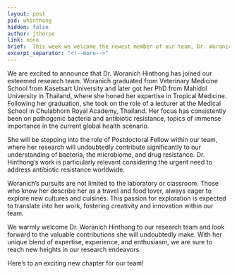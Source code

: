 ```yaml
---
layout: post
pid: whinthong
hidden: false
author: jthorpe
link: none
brief:  This week we welcome the newest member of our team, Dr. Woranich Hinthong. Woranich is joining us as a Postdoctoral Fellow, bringing an exceptional background in Tropical Medicine and Veterinary Sciences. 
excerpt_separator: "<!--more-->"
---
```

We are excited to announce that Dr. Woranich Hinthong has joined our esteemed research team. Woranich graduated from Veterinary Medicine School from Kasetsart University and later got her PhD from Mahidol University in Thailand, where she honed her expertise in Tropical Medicine. Following her graduation, she took on the role of a lecturer at the Medical School in Chulabhorn Royal Academy, Thailand. Her focus has consistently been on pathogenic bacteria and antibiotic resistance, topics of immense importance in the current global health scenario.

She will be stepping into the role of Postdoctoral Fellow within our team, where her research will undoubtedly contribute significantly to our understanding of bacteria, the microbiome, and drug resistance. Dr. Hinthong’s work is particularly relevant considering the urgent need to address antibiotic resistance worldwide.

Woranich’s pursuits are not limited to the laboratory or classroom. Those who know her describe her as a travel and food lover, always eager to explore new cultures and cuisines. This passion for exploration is expected to translate into her work, fostering creativity and innovation within our team.

We warmly welcome Dr. Woranich Hinthong to our research team and look forward to the valuable contributions she will undoubtedly make. With her unique blend of expertise, experience, and enthusiasm, we are sure to reach new heights in our research endeavors.

Here’s to an exciting new chapter for our team!
<!--more-->